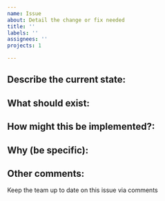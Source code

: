 ```yaml
---
name: Issue
about: Detail the change or fix needed
title: ''
labels: ''
assignees: ''
projects: 1

---
```


## Describe the current state:


## What should exist:


## How might this be implemented?:


## Why (be specific):


## Other comments: 

Keep the team up to date on this issue via comments
